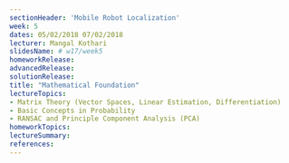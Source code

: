 ```yaml
---
sectionHeader: 'Mobile Robot Localization'
week: 5
dates: 05/02/2018 07/02/2018
lecturer: Mangal Kothari
slidesName: # w17/week5
homeworkRelease:
advancedRelease:
solutionRelease:
title: "Mathematical Foundation"
lectureTopics:
- Matrix Theory (Vector Spaces, Linear Estimation, Differentiation)
- Basic Concepts in Probability
- RANSAC and Principle Component Analysis (PCA)
homeworkTopics:
lectureSummary:
references:
---
```

